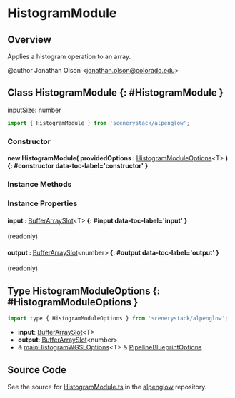 # HistogramModule

## Overview

Applies a histogram operation to an array.

@author Jonathan Olson &lt;jonathan.olson@colorado.edu&gt;

## Class HistogramModule {: #HistogramModule }


inputSize: number

```js
import { HistogramModule } from 'scenerystack/alpenglow';
```
### Constructor

#### new HistogramModule( providedOptions : <span style="font-weight: 400;">[HistogramModuleOptions](../alpenglow/HistogramModule.md#HistogramModuleOptions)&lt;T&gt;</span> ) {: #constructor data-toc-label='constructor' }

### Instance Methods



### Instance Properties

#### input : <span style="font-weight: 400;">[BufferArraySlot](../alpenglow/BufferArraySlot.md)&lt;T&gt;</span> {: #input data-toc-label='input' }

(readonly)

#### output : <span style="font-weight: 400;">[BufferArraySlot](../alpenglow/BufferArraySlot.md)&lt;<span style="color: hsla(calc(var(--md-hue) + 180deg),80%,40%,1);">number</span>&gt;</span> {: #output data-toc-label='output' }

(readonly)



## Type HistogramModuleOptions {: #HistogramModuleOptions }


```js
import type { HistogramModuleOptions } from 'scenerystack/alpenglow';
```


- **input**: [BufferArraySlot](../alpenglow/BufferArraySlot.md)&lt;T&gt;
- **output**: [BufferArraySlot](../alpenglow/BufferArraySlot.md)&lt;<span style="color: hsla(calc(var(--md-hue) + 180deg),80%,40%,1);">number</span>&gt;
- &amp; [mainHistogramWGSLOptions](../alpenglow/mainHistogramWGSL.md#mainHistogramWGSLOptions)&lt;T&gt; &amp; [PipelineBlueprintOptions](../alpenglow/PipelineBlueprint.md#PipelineBlueprintOptions)




## Source Code

See the source for [HistogramModule.ts](https://github.com/phetsims/alpenglow/blob/main/js/webgpu/modules/gpu/HistogramModule.ts) in the [alpenglow](https://github.com/phetsims/alpenglow) repository.
